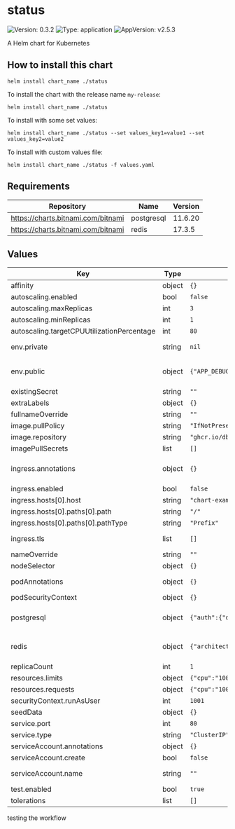 # status

![Version: 0.3.2](https://img.shields.io/badge/Version-0.3.2-informational?style=flat-square) ![Type: application](https://img.shields.io/badge/Type-application-informational?style=flat-square) ![AppVersion: v2.5.3](https://img.shields.io/badge/AppVersion-v2.5.3-informational?style=flat-square)

A Helm chart for Kubernetes

## How to install this chart

```console
helm install chart_name ./status
```

To install the chart with the release name `my-release`:

```console
helm install chart_name ./status
```

To install with some set values:

```console
helm install chart_name ./status --set values_key1=value1 --set values_key2=value2
```

To install with custom values file:

```console
helm install chart_name ./status -f values.yaml
```

## Requirements

| Repository | Name | Version |
|------------|------|---------|
| https://charts.bitnami.com/bitnami | postgresql | 11.6.20 |
| https://charts.bitnami.com/bitnami | redis | 17.3.5 |

## Values

| Key | Type | Default | Description |
|-----|------|---------|-------------|
| affinity | object | `{}` |  |
| autoscaling.enabled | bool | `false` | Enable autoscaling for status service |
| autoscaling.maxReplicas | int | `3` | Maximum number of replicas for status service |
| autoscaling.minReplicas | int | `1` | Minimal number of replicas for status service |
| autoscaling.targetCPUUtilizationPercentage | int | `80` | Target CPU utilization for horizontal pod autoscaler |
| env.private | string | `nil` | Private environment variables which are stores in a kubernetes secret |
| env.public | object | `{"APP_DEBUG":false,"APP_ENV":"production","APP_LOG":"errorlog","APP_NAME":"statuspage","APP_TIMEZONE":"UTC","CACHET_BEACON":false,"CACHET_EMOJI":false,"CACHET_INTERNET_LOOKUPS":"false","CACHE_DRIVER":"redis","DB_DRIVER":"pgsql","DOCKER":true,"MAIL_ADDRESS":"","MAIL_DRIVER":"log","MAIL_ENCRYPTION":"tls","MAIL_HOST":"","MAIL_NAME":"","MAIL_PORT":25,"QUEUE_DRIVER":"redis","SESSION_DRIVER":"redis"}` | Default settings for cachet / status-service. See https://docs.cachethq.io/docs/installing-cachet for more information |
| existingSecret | string | `""` | Use existing secret for Cachet settings |
| extraLabels | object | `{}` |  |
| fullnameOverride | string | `""` |  |
| image.pullPolicy | string | `"IfNotPresent"` |  |
| image.repository | string | `"ghcr.io/dbildungsplattform/cachet"` | Image to use for deploying |
| imagePullSecrets | list | `[]` |  |
| ingress.annotations | object | `{}` | Additional annotations for the Ingress resource. To enable certificate autogeneration, place here your cert-manager annotations.  |
| ingress.enabled | bool | `false` | Enable ingress controller resource |
| ingress.hosts[0].host | string | `"chart-example.local"` |  |
| ingress.hosts[0].paths[0].path | string | `"/"` |  |
| ingress.hosts[0].paths[0].pathType | string | `"Prefix"` |  |
| ingress.tls | list | `[]` | Enable TLS configuration for the hostnames defined at ingress.hosts parameter |
| nameOverride | string | `""` |  |
| nodeSelector | object | `{}` |  |
| podAnnotations | object | `{}` | The annotations to be applied to instances of the status-service pod |
| podSecurityContext | object | `{}` | Settings for security context of the pod |
| postgresql | object | `{"auth":{"database":"status","existingSecret":"","password":"status","postgresPassword":"status","secretKeys":{"adminPasswordKey":"","userPasswordKey":""},"username":"status"},"enabled":true,"primary":{"persistence":{"enabled":true,"size":"10Gi"}},"service":{"ports":{"postgresql":5432}}}` | Postgresql settings. See https://github.com/bitnami/charts/tree/master/bitnami/postgresql fro details |
| redis | object | `{"architecture":"standalone","enabled":true}` | Redis settings. See https://github.com/bitnami/charts/tree/master/bitnami/redis fro details |
| replicaCount | int | `1` |  |
| resources.limits | object | `{"cpu":"1000m","memory":"1Gi"}` | The resources limits for the container |
| resources.requests | object | `{"cpu":"100m","memory":"128Mi"}` | The requested resources for the container |
| securityContext.runAsUser | int | `1001` |  |
| seedData | object | `{}` |  |
| service.port | int | `80` | Status service port |
| service.type | string | `"ClusterIP"` | Kubernetes Service type |
| serviceAccount.annotations | object | `{}` | Annotations to add to the service account |
| serviceAccount.create | bool | `false` | Specifies whether a service account should be created |
| serviceAccount.name | string | `""` | The name of the service account to use. If not set and create is true, a name is generated using the fullname template |
| test.enabled | bool | `true` |  |
| tolerations | list | `[]` |  |

testing the workflow
